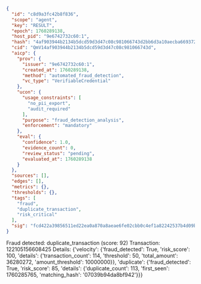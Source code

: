 ```json
{
  "id": "c8d9a3fc42b8f836",
  "scope": "agent",
  "key": "RESULT",
  "epoch": 1760289138,
  "host_pid": "9e6742732c60:1",
  "hash": "4af903944b2134b5dcd59d3d47c08c981066743d2bb6d3a10aecba669372b60f",
  "cid": "QmV14af903944b2134b5dcd59d3d47c08c981066743d",
  "aicp": {
    "prov": {
      "issuer": "9e6742732c60:1",
      "created_at": 1760289138,
      "method": "automated_fraud_detection",
      "vc_type": "VerifiableCredential"
    },
    "ucon": {
      "usage_constraints": [
        "no_pii_export",
        "audit_required"
      ],
      "purpose": "fraud_detection_analysis",
      "enforcement": "mandatory"
    },
    "eval": {
      "confidence": 1.0,
      "evidence_count": 0,
      "review_status": "pending",
      "evaluated_at": 1760289138
    }
  },
  "sources": [],
  "edges": [],
  "metrics": {},
  "thresholds": {},
  "tags": [
    "fraud",
    "duplicate_transaction",
    "risk_critical"
  ],
  "sig": "fcd422a39856511ed22ea0a870a8aeae6fe02cbb0c4ef1a82242537b4d09be96"
}
```

Fraud detected: duplicate_transaction (score: 92)
Transaction: 122105156608425
Details: {'velocity': {'fraud_detected': True, 'risk_score': 100, 'details': {'transaction_count': 114, 'threshold': 50, 'total_amount': 36280272, 'amount_threshold': 10000000}}, 'duplicate': {'fraud_detected': True, 'risk_score': 85, 'details': {'duplicate_count': 113, 'first_seen': 1760285765, 'matching_hash': '07039b94da8bf942'}}}